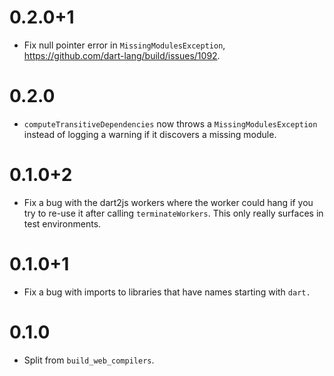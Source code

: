 # 0.2.0+1

- Fix null pointer error in `MissingModulesException`,
  https://github.com/dart-lang/build/issues/1092.

# 0.2.0

- `computeTransitiveDependencies` now throws a `MissingModulesException` instead
  of logging a warning if it discovers a missing module.

# 0.1.0+2

- Fix a bug with the dart2js workers where the worker could hang if you try to
  re-use it after calling `terminateWorkers`. This only really surfaces in test
  environments.

# 0.1.0+1

- Fix a bug with imports to libraries that have names starting with `dart.`

# 0.1.0

- Split from `build_web_compilers`.
